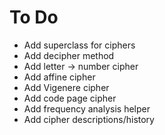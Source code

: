 # To Do

* Add superclass for ciphers
* Add decipher method
* Add letter -> number cipher
* Add affine cipher
* Add Vigenere cipher
* Add code page cipher
* Add frequency analysis helper
* Add cipher descriptions/history

